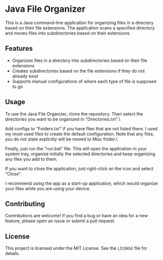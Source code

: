 # Java File Organizer

This is a Java command-line application for organizing files in a directory based on their file extensions. The application scans a specified directory and moves files into subdirectories based on their extensions.

## Features

- Organizes files in a directory into subdirectories based on their file extensions
- Creates subdirectories based on the file extensions if they do not already exist
- Supports manual configurations of where each type of file is supposed to go

## Usage

To use the Java File Organizer, clone the repository.
Then select the directories you want to be organized in "Directories.txt".\

Add configs to "Folders.txt" if you have files that are not listed there. I used my most used files to create the default configuration. Note that any files, you do not state explicitly will be moved to Misc folder.\

Finally, just run the "run.bat" file. This will open the application in your system tray, organize initially the selected directories and keep organizing any files you add to them.

If you want to close the application, just right-click on the icon and select "Close".

I recommend using the app as a start-up application, which would organize your files while you are using your device.
## Contributing

Contributions are welcome! If you find a bug or have an idea for a new feature, please open an issue or submit a pull request.

## License

This project is licensed under the MIT License. See the `LICENSE` file for details.
